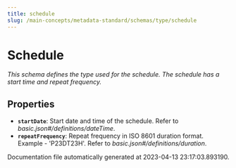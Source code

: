 ```yaml
---
title: schedule
slug: /main-concepts/metadata-standard/schemas/type/schedule
---
```


# Schedule

*This schema defines the type used for the schedule. The schedule has a start time and repeat frequency.*

## Properties

- **`startDate`**: Start date and time of the schedule. Refer to *basic.json#/definitions/dateTime*.
- **`repeatFrequency`**: Repeat frequency in ISO 8601 duration format. Example - 'P23DT23H'. Refer to *basic.json#/definitions/duration*.


Documentation file automatically generated at 2023-04-13 23:17:03.893190.
